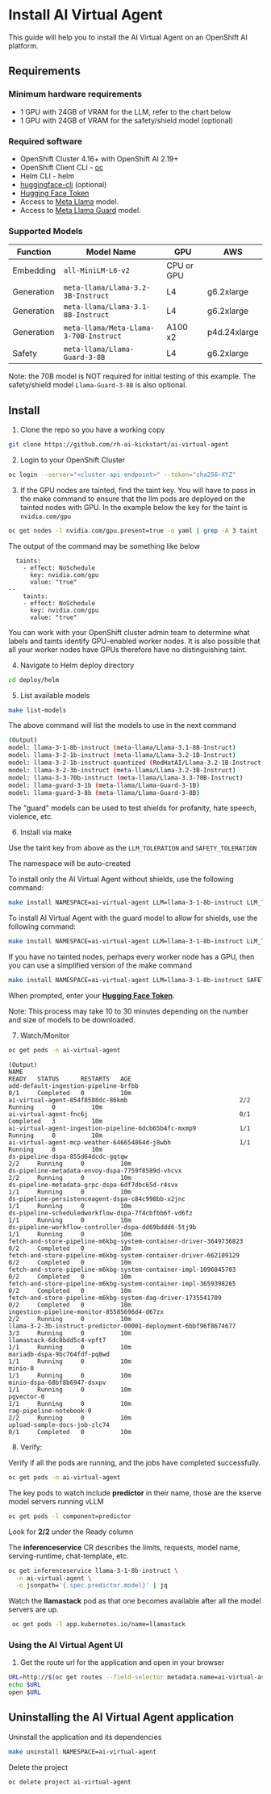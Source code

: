 # Install AI Virtual Agent

This guide will help you to install the AI Virtual Agent on an OpenShift AI platform.

## Requirements

### Minimum hardware requirements

- 1 GPU with 24GB of VRAM for the LLM, refer to the chart below
- 1 GPU with 24GB of VRAM for the safety/shield model (optional)

### Required software

- OpenShift Cluster 4.16+ with OpenShift AI 2.19+
- OpenShift Client CLI - [oc](https://docs.redhat.com/en/documentation/openshift_container_platform/4.18/html/cli_tools/openshift-cli-oc#installing-openshift-cli)
- Helm CLI - helm
- [huggingface-cli](https://huggingface.co/docs/huggingface_hub/guides/cli) (optional)
- [Hugging Face Token](https://huggingface.co/settings/tokens)
- Access to [Meta Llama](https://huggingface.co/meta-llama/Llama-3.2-3B-Instruct/) model.
- Access to [Meta Llama Guard](https://huggingface.co/meta-llama/Llama-Guard-3-8B/) model.

### Supported Models

| Function    | Model Name                             | GPU         | AWS
|-------------|----------------------------------------|-------------|-------------
| Embedding   | `all-MiniLM-L6-v2`                     | CPU or GPU  |
| Generation  | `meta-llama/Llama-3.2-3B-Instruct`     | L4          | g6.2xlarge
| Generation  | `meta-llama/Llama-3.1-8B-Instruct`     | L4          | g6.2xlarge
| Generation  | `meta-llama/Meta-Llama-3-70B-Instruct` | A100 x2     | p4d.24xlarge
| Safety      | `meta-llama/Llama-Guard-3-8B`          | L4          | g6.2xlarge

Note: the 70B model is NOT required for initial testing of this example.  The safety/shield model `Llama-Guard-3-8B` is also optional.

## Install

1. Clone the repo so you have a working copy

```bash
git clone https://github.com/rh-ai-kickstart/ai-virtual-agent
```

2. Login to your OpenShift Cluster

```bash
oc login --server="<cluster-api-endpoint>" --token="sha256~XYZ"
```

3. If the GPU nodes are tainted, find the taint key. You will have to pass in the
   make command to ensure that the llm pods are deployed on the tainted nodes with GPU.
   In the example below the key for the taint is `nvidia.com/gpu`

```bash
oc get nodes -l nvidia.com/gpu.present=true -o yaml | grep -A 3 taint
```

The output of the command may be something like below

```
  taints:
    - effect: NoSchedule
      key: nvidia.com/gpu
      value: "true"
--
    taints:
    - effect: NoSchedule
      key: nvidia.com/gpu
      value: "true"
```

You can work with your OpenShift cluster admin team to determine what labels and taints identify GPU-enabled worker nodes.  It is also possible that all your worker nodes have GPUs therefore have no distinguishing taint.

4. Navigate to Helm deploy directory

```bash
cd deploy/helm
```

5. List available models

```bash
make list-models
```

The above command will list the models to use in the next command

```bash
(Output)
model: llama-3-1-8b-instruct (meta-llama/Llama-3.1-8B-Instruct)
model: llama-3-2-1b-instruct (meta-llama/Llama-3.2-1B-Instruct)
model: llama-3-2-1b-instruct-quantized (RedHatAI/Llama-3.2-1B-Instruct-quantized.w8a8)
model: llama-3-2-3b-instruct (meta-llama/Llama-3.2-3B-Instruct)
model: llama-3-3-70b-instruct (meta-llama/Llama-3.3-70B-Instruct)
model: llama-guard-3-1b (meta-llama/Llama-Guard-3-1B)
model: llama-guard-3-8b (meta-llama/Llama-Guard-3-8B)
```

The "guard" models can be used to test shields for profanity, hate speech, violence, etc.

6. Install via make

Use the taint key from above as the `LLM_TOLERATION` and `SAFETY_TOLERATION`

The namespace will be auto-created

To install only the AI Virtual Agent without shields, use the following command:

```bash
make install NAMESPACE=ai-virtual-agent LLM=llama-3-1-8b-instruct LLM_TOLERATION="nvidia.com/gpu"
```

To install AI Virtual Agent with the guard model to allow for shields, use the following command:

```bash
make install NAMESPACE=ai-virtual-agent LLM=llama-3-1-8b-instruct LLM_TOLERATION="nvidia.com/gpu" SAFETY=llama-guard-3-8b SAFETY_TOLERATION="nvidia.com/gpu"
```

If you have no tainted nodes, perhaps every worker node has a GPU, then you can use a simplified version of the make command

```bash
make install NAMESPACE=ai-virtual-agent LLM=llama-3-1-8b-instruct SAFETY=llama-guard-3-8b
```

When prompted, enter your **[Hugging Face Token]((https://huggingface.co/settings/tokens))**.

Note: This process may take 10 to 30 minutes depending on the number and size of models to be downloaded.

7. Watch/Monitor

```bash
oc get pods -n ai-virtual-agent
```

```
(Output)
NAME                                                                READY   STATUS      RESTARTS   AGE
add-default-ingestion-pipeline-brfbb                                0/1     Completed   0          10m
ai-virtual-agent-854f8588dc-86kmb                               2/2     Running     0          10m
ai-virtual-agent-fnc6j                                          0/1     Completed   3          10m
ai-virtual-agent-ingestion-pipeline-6dcb65b4fc-mxmp9            1/1     Running     0          10m
ai-virtual-agent-mcp-weather-646654864d-j8wbh                   1/1     Running     0          10m
ds-pipeline-dspa-855d64dcdc-gqtqw                                   2/2     Running     0          10m
ds-pipeline-metadata-envoy-dspa-7759f8589d-vhcvx                    2/2     Running     0          10m
ds-pipeline-metadata-grpc-dspa-6df7dbc65d-r4svx                     1/1     Running     0          10m
ds-pipeline-persistenceagent-dspa-c84c998bb-x2jnc                   1/1     Running     0          10m
ds-pipeline-scheduledworkflow-dspa-7f4cbfbb6f-vd6fz                 1/1     Running     0          10m
ds-pipeline-workflow-controller-dspa-dd69bddd6-5tj9b                1/1     Running     0          10m
fetch-and-store-pipeline-m6kbg-system-container-driver-3649736823   0/2     Completed   0          10m
fetch-and-store-pipeline-m6kbg-system-container-driver-662109129    0/2     Completed   0          10m
fetch-and-store-pipeline-m6kbg-system-container-impl-1096845703     0/2     Completed   0          10m
fetch-and-store-pipeline-m6kbg-system-container-impl-3659398265     0/2     Completed   0          10m
fetch-and-store-pipeline-m6kbg-system-dag-driver-1735541709         0/2     Completed   0          10m
ingestion-pipeline-monitor-85585696d4-d67zx                         2/2     Running     0          10m
llama-3-2-3b-instruct-predictor-00001-deployment-6bbf96f8674677     3/3     Running     0          10m
llamastack-6dc8bdd5c4-vpft7                                         1/1     Running     0          10m
mariadb-dspa-9bc764fdf-pq8wd                                        1/1     Running     0          10m
minio-0                                                             1/1     Running     0          10m
minio-dspa-68bf8b6947-dsxpv                                         1/1     Running     0          10m
pgvector-0                                                          1/1     Running     0          10m
rag-pipeline-notebook-0                                             2/2     Running     0          10m
upload-sample-docs-job-zlc74                                        0/1     Completed   0          10m

```

8. Verify:

Verify if all the pods are running, and the jobs have completed successfully.

```bash
oc get pods -n ai-virtual-agent
```

The key pods to watch include **predictor** in their name, those are the kserve model servers running vLLM

```bash
oc get pods -l component=predictor
```

Look for **2/2** under the Ready column

The **inferenceservice** CR describes the limits, requests, model name, serving-runtime, chat-template, etc.

```bash
oc get inferenceservice llama-3-1-8b-instruct \
  -n ai-virtual-agent \
  -o jsonpath='{.spec.predictor.model}' | jq
```

Watch the **llamastack** pod as that one becomes available after all the model servers are up.

```bash
 oc get pods -l app.kubernetes.io/name=llamastack
```

### Using the AI Virtual Agent UI

1. Get the route url for the application and open in your browser

```bash
URL=http://$(oc get routes --field-selector metadata.name=ai-virtual-assistant  -o jsonpath="{range .items[*]}{.status.ingress[0].host}{end}")
echo $URL
open $URL
```

## Uninstalling the AI Virtual Agent application

Uninstall the application and its dependencies

```bash
make uninstall NAMESPACE=ai-virtual-agent
```

Delete the project

```bash
oc delete project ai-virtual-agent
```
